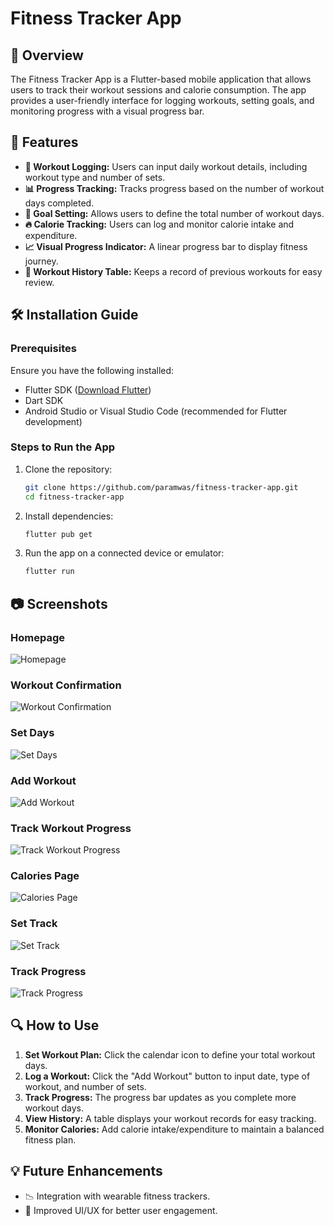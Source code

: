 # Fitness Tracker App

## 📌 Overview

The Fitness Tracker App is a Flutter-based mobile application that allows users to track their workout sessions and calorie consumption. The app provides a user-friendly interface for logging workouts, setting goals, and monitoring progress with a visual progress bar.

## 🚀 Features

- **📅 Workout Logging:** Users can input daily workout details, including workout type and number of sets.
- **📊 Progress Tracking:** Tracks progress based on the number of workout days completed.
- **🎯 Goal Setting:** Allows users to define the total number of workout days.
- **🔥 Calorie Tracking:** Users can log and monitor calorie intake and expenditure.
- **📈 Visual Progress Indicator:** A linear progress bar to display fitness journey.
- **📝 Workout History Table:** Keeps a record of previous workouts for easy review.

## 🛠️ Installation Guide

### Prerequisites

Ensure you have the following installed:

- Flutter SDK ([Download Flutter](https://flutter.dev/docs/get-started/install))
- Dart SDK
- Android Studio or Visual Studio Code (recommended for Flutter development)

### Steps to Run the App

1. Clone the repository:
   ```sh
   git clone https://github.com/paramwas/fitness-tracker-app.git
   cd fitness-tracker-app
   ```

2. Install dependencies:
   ```sh
   flutter pub get
   ```

3. Run the app on a connected device or emulator:
   ```sh
   flutter run
   ```

## 📷 Screenshots




### Homepage
![Homepage](assets/screenshots/home_page.png)

### Workout Confirmation
![Workout Confirmation](assets/screenshots/workout_confirmation.png)

### Set Days
![Set Days](assets/screenshots/set_trackdays.png)

### Add Workout
![Add Workout](assets/screenshots/add_workout.png)

### Track Workout Progress
![Track Workout Progress](assets/screenshots/seeprogress.png)

### Calories Page
![Calories Page](assets/screenshots/calories_confirmation.png)

### Set Track
![Set Track](assets/screenshots/set_trackdays.png)

### Track Progress
![Track Progress](assets/screenshots/calories_progress.png)


## 🔍 How to Use

1. **Set Workout Plan:** Click the calendar icon to define your total workout days.
2. **Log a Workout:** Click the "Add Workout" button to input date, type of workout, and number of sets.
3. **Track Progress:** The progress bar updates as you complete more workout days.
4. **View History:** A table displays your workout records for easy tracking.
5. **Monitor Calories:** Add calorie intake/expenditure to maintain a balanced fitness plan.

## 💡 Future Enhancements


- 📉 Integration with wearable fitness trackers.
- 📱 Improved UI/UX for better user engagement.

